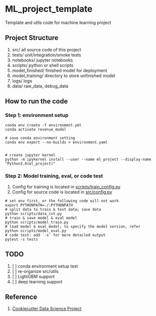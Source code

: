 # ML_project_template
Template and utils code for machine learning project

## Project Structure
1. src/ all source code of this project 
2. tests/ unit/integration/smoke tests
3. notebooks/ jupyter notebooks 
4. scripts/ python or shell scripts
5. model_finished/ finished model for deployment
6. model_training/ directory to store unfinished model
7. logs/ logs 
8. data/ raw_data, debug_data


## How to run the code

### Step 1: environment setup
```shell script
conda env create -f environment.yml
conda activate revenue_model

# save conda environment setting
conda env export --no-builds > environment.yaml


# create jupyter kernel
python -m ipykernel install --user --name ml_project --display-name "Python3.8(ml_project)"
```
### Step 2: Model training, eval, or code test

1. Config for training is located in [scripts/train_config.py](scripts/train_config.py)
2. Config for source code is located in [src/config.py](src/config.py)

```shell script
# set env first, or the following code will not work
export PYTHONPATH=./:PYTHONPATH
# split data to train & test data; save data
python scripts/data_cvt.py
# train & save model & eval model
python scripts/model_train.py
# load model & eval model; to specify the model version, refer 
python scripts/model_eval.py 
# code test: add `-s` for more detailed output
pytest -s tests
```

## TODO

1. [ ] conda environment setup test
2. [ ] re-organize src/utils
3. [ ] LightGBM support
4. [ ] deep learning support



## Reference 

1. [Cookiecutter Data Science Project](https://drivendata.github.io/cookiecutter-data-science/)
